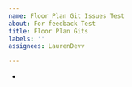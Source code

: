 ```yaml
---
name: Floor Plan Git Issues Test
about: For feedback Test
title: Floor Plan Gits
labels: ''
assignees: LaurenDevv

---
```


-
